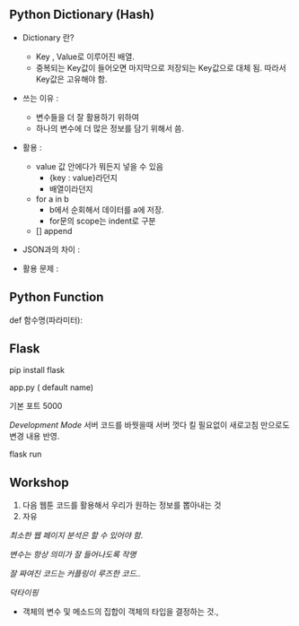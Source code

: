 ## Python Dictionary (Hash)

- Dictionary 란?

  - Key , Value로 이루어진 배열.
  - 중복되는 Key값이 들어오면 마지막으로 저장되는 Key값으로 대체 됨. 따라서 Key값은 고유해야 함.

- 쓰는 이유 : 

  - 변수들을 더 잘 활용하기 위하여
  - 하나의 변수에 더 많은 정보를 담기 위해서 씀.

- 활용 : 

  - value 값 안에다가 뭐든지 넣을 수 있음 
    - {key : value}라던지 
    - 배열이라던지
  - for a in b 
    - b에서 순회해서 데이터를 a에 저장.
    - for문의 scope는 indent로 구분
  - [] append

- JSON과의 차이 :

- 활용 문제 :

  

## Python Function

def 함수명(파라미터):

## Flask

pip install flask

app.py ( default name)

기본 포트 5000

*Development Mode* 서버 코드를 바꿧을때 서버 껏다 킬 필요없이 새로고침 만으로도 변경 내용 반영.

flask run



## Workshop

1. 다음 웹툰 코드를 활용해서 우리가 원하는 정보를 뽑아내는 것
2. 자유





*최소한 웹 페이지 분석은 할 수 있어야 함*. 

*변수는 항상 의미가 잘 들어나도록 작명*

*잘 짜여진 코드는 커플링이 루즈한 코드..*

*덕타이핑* 

- 객체의 변수 및 메소드의 집합이 객체의 타입을 결정하는 것.,